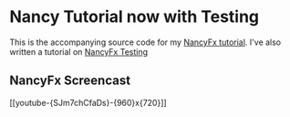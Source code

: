 Nancy Tutorial now with Testing
===============================

This is the accompanying source code for my [NancyFx tutorial](http://www.d80.co.uk/post/2013/01/04/NancyFx-Tutorial.aspx).
I've also written a tutorial on [NancyFx Testing](http://www.d80.co.uk/post/2013/01/11/Testing-NancyFx.aspx)


NancyFx Screencast
-----------------------------------
[[youtube-{SJm7chCfaDs}-{960}x{720}]]




